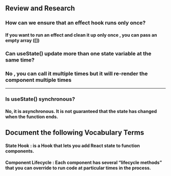 ## Review and Research


### How can we ensure that an effect hook runs only once?

#### If you want to run an effect and clean it up only once , you can pass an empty array ([]) 

### Can useState() update more than one state variable at the same time?

### No , you can call it multiple times but it will re-render the component multiple times
---

### Is useState() synchronous?

#### No, it is asynchronous. It is not guaranteed that the state has changed when the function ends.

## Document the following Vocabulary Terms


#### State Hook : is a Hook that lets you add React state to function components.

#### Component Lifecycle : Each component has several “lifecycle methods” that you can override to run code at particular times in the process.